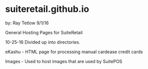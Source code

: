 # suiteretail.github.io

by: Ray Tetlow 9/1/16

General Hosting Pages for SuiteRetail

10-25-16  Divided up into directories.

eKashu - HTML page for processing manual cardease credit cards

Images - Used to host images that are used by SuitePOS
